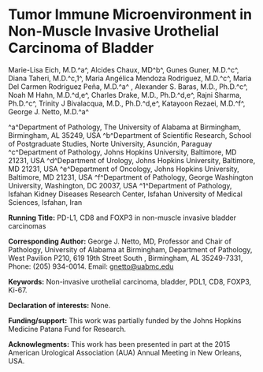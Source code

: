 # Tumor Immune Microenvironment in Non-Muscle Invasive Urothelial Carcinoma of Bladder

Marie-Lisa Eich, M.D.^a^, Alcides Chaux, MD^b^, Gunes Guner, M.D.^c^, Diana Taheri, M.D.^c,1^, Maria Angélica Mendoza Rodriguez, M.D.^c^,  Maria Del Carmen Rodriguez Peña, M.D.^a^ , Alexander S. Baras, M.D., Ph.D.^c^, Noah M Hahn, M.D.^d,e^, Charles Drake, M.D., Ph.D.^d,e^, Rajni Sharma, Ph.D.^c^, Trinity J Bivalacqua, M.D., Ph.D.^d,e^, Katayoon Rezaei, M.D.^f^, George J. Netto, M.D.^a^

^a^Department of Pathology, The University of Alabama at Birmingham, Birmingham, AL 35249, USA
^b^Department of Scientific Research, School of Postgraduate Studies, Norte University, Asunción, Paraguay
^c^Department of Pathology, Johns Hopkins University, Baltimore, MD 21231, USA
^d^Department of Urology, Johns Hopkins University, Baltimore, MD 21231, USA
^e^Department of Oncology, Johns Hopkins University, Baltimore, MD 21231, USA
^f^Department of Pathology, George Washington University, Washington, DC 20037, USA
^1^Department of Pathology, Isfahan Kidney Diseases Research Center, Isfahan University of Medical Sciences, Isfahan, Iran

**Running Title:** PD-L1, CD8 and FOXP3 in non-muscle invasive bladder carcinomas

**Corresponding Author:** George J. Netto, MD, Professor and Chair of Pathology, University of Alabama at Birmingham, Department of Pathology, West Pavilion P210, 619 19th Street South , Birmingham, AL 35249-7331, Phone: (205) 934-0014. Email: <gnetto@uabmc.edu>

**Keywords:** Non-invasive urothelial carcinoma, bladder, PDL1, CD8, FOXP3, Ki-67.

**Declaration of interests:** None.

**Funding/support:** This work was partially funded by the Johns Hopkins Medicine Patana Fund for Research.

**Acknowlegments:** This work has been presented in part at the 2015 American Urological Association (AUA) Annual Meeting in New Orleans, USA. 
